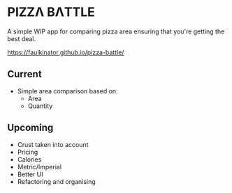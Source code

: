 # PIZZΛ BΛTTLE

A simple WIP app for comparing pizza area ensuring that you're getting the best deal.

<https://faulkinator.github.io/pizza-battle/>

## Current

- Simple area comparison based on:
  - Area
  - Quantity

## Upcoming

- Crust taken into account
- Pricing
- Calories
- Metric/Imperial
- Better UI
- Refactoring and organising